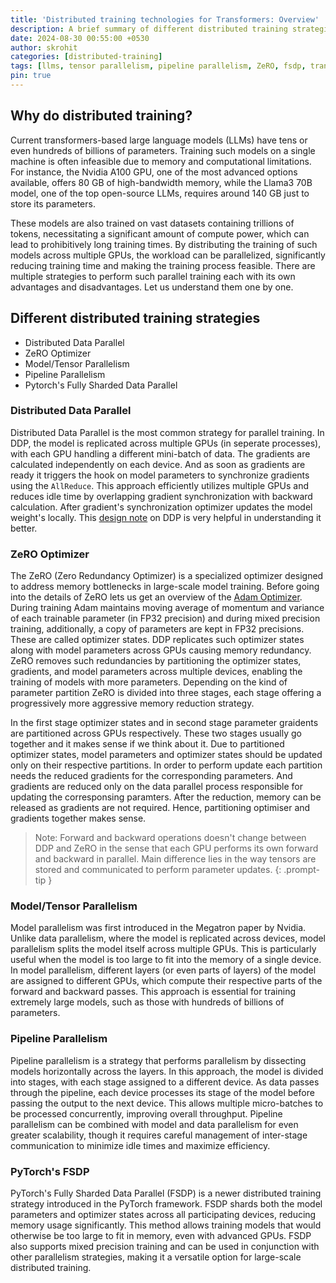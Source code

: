 ```yaml
---
title: 'Distributed training technologies for Transformers: Overview'
description: A brief summary of different distributed training strategies used to train LLMs.
date: 2024-08-30 00:55:00 +0530
author: skrohit
categories: [distributed-training]
tags: [llms, tensor parallelism, pipeline parallelism, ZeRO, fsdp, transformers]
pin: true
---
```


## Why do distributed training?
Current transformers-based large language models (LLMs) have tens or even hundreds of billions of parameters. Training such models on a single machine is often infeasible due to memory and computational limitations. For instance, the Nvidia A100 GPU, one of the most advanced options available, offers 80 GB of high-bandwidth memory, while the Llama3 70B model, one of the top open-source LLMs, requires around 140 GB just to store its parameters.

These models are also trained on vast datasets containing trillions of tokens, necessitating a significant amount of compute power, which can lead to prohibitively long training times. By distributing the training of such models across multiple GPUs, the workload can be parallelized, significantly reducing training time and making the training process feasible. There are multiple strategies to perform such parallel training each with its own advantages and disadvantages. Let us understand them one by one.

## Different distributed training strategies
- Distributed Data Parallel
- ZeRO Optimizer
- Model/Tensor Parallelism
- Pipeline Parallelism
- Pytorch's Fully Sharded Data Parallel

### Distributed Data Parallel
Distributed Data Parallel is the most common strategy for parallel training. In DDP, the model is replicated across multiple GPUs (in seperate processes), with each GPU handling a different mini-batch of data. The gradients are calculated independently on each device. And as soon as gradients are ready it triggers the hook on model parameters to synchronize gradients using the `AllReduce`. This approach efficiently utilizes multiple GPUs and reduces idle time by overlapping gradient synchronization with backward calculation. After gradient's synchronization optimizer updates the model weight's locally. This [design note](https://pytorch.org/docs/master/notes/ddp.html) on DDP is very helpful in understanding it better.

### ZeRO Optimizer
The ZeRO (Zero Redundancy Optimizer) is a specialized optimizer designed to address memory bottlenecks in large-scale model training. Before going into the details of ZeRO lets us get an overview of the [Adam Optimizer](https://arxiv.org/abs/1412.6980). During training Adam maintains moving average of momentum and variance of each trainable parameter (in FP32 precision) and during mixed precision training, additionally, a copy of parameters are kept in FP32 precisions. These are called optimizer states. DDP replicates such optimizer states along with model parameters across GPUs causing memory redundancy. ZeRO removes such redundancies by partitioning the optimizer states, gradients, and model parameters across multiple devices, enabling the training of models with more parameters. Depending on the kind of parameter partition ZeRO is divided into three stages, each stage offering a progressively more aggressive memory reduction strategy.

In the first stage optimizer states and in second stage parameter graidents are partitioned across GPUs respectively. These two stages usually go together and it makes sense if we think about it. Due to partitioned optimizer states, model parameters and optimizer states should be updated only on their respective partitions. In order to perform update each partition needs the reduced gradients for the corresponding parameters. And gradients are reduced only on the data parallel process responsible for updating the corresponsing paramters. After the reduction, memory can be released as gradients are not required. Hence, partitioning optimiser and gradients together makes sense.

> Note: Forward and backward operations doesn't change between DDP and ZeRO in the sense that each GPU performs its own forward and backward in parallel. Main difference lies in the way tensors are stored and communicated to perform parameter updates.
{: .prompt-tip }

### Model/Tensor Parallelism
Model parallelism was first introduced in the Megatron paper by Nvidia. Unlike data parallelism, where the model is replicated across devices, model parallelism splits the model itself across multiple GPUs. This is particularly useful when the model is too large to fit into the memory of a single device. In model parallelism, different layers (or even parts of layers) of the model are assigned to different GPUs, which compute their respective parts of the forward and backward passes. This approach is essential for training extremely large models, such as those with hundreds of billions of parameters.

### Pipeline Parallelism
Pipeline parallelism is a strategy that performs parallelism by dissecting models horizontally across the layers. In this approach, the model is divided into stages, with each stage assigned to a different device. As data passes through the pipeline, each device processes its stage of the model before passing the output to the next device. This allows multiple micro-batches to be processed concurrently, improving overall throughput. Pipeline parallelism can be combined with model and data parallelism for even greater scalability, though it requires careful management of inter-stage communication to minimize idle times and maximize efficiency.

### PyTorch's FSDP
PyTorch's Fully Sharded Data Parallel (FSDP) is a newer distributed training strategy introduced in the PyTorch framework. FSDP shards both the model parameters and optimizer states across all participating devices, reducing memory usage significantly. This method allows training models that would otherwise be too large to fit in memory, even with advanced GPUs. FSDP also supports mixed precision training and can be used in conjunction with other parallelism strategies, making it a versatile option for large-scale distributed training.